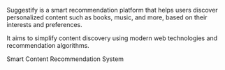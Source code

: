 Suggestify is a smart recommendation platform that helps users discover personalized content such as books, music, and more, based on their interests and preferences.

It aims to simplify content discovery using modern web technologies and recommendation algorithms.

Smart Content Recommendation System
